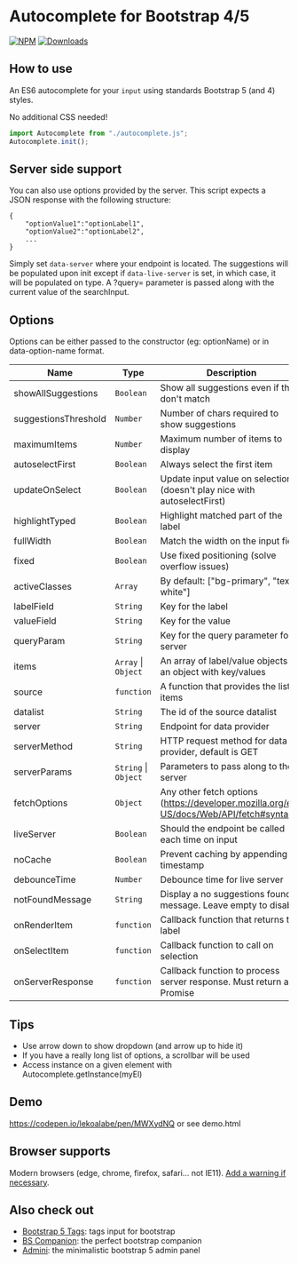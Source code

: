 # Autocomplete for Bootstrap 4/5

[![NPM](https://nodei.co/npm/bootstrap5-autocomplete.png?mini=true)](https://nodei.co/npm/bootstrap5-autocomplete/)
[![Downloads](https://img.shields.io/npm/dt/bootstrap5-autocomplete.svg)](https://www.npmjs.com/package/bootstrap5-autocomplete)

## How to use

An ES6 autocomplete for your `input` using standards Bootstrap 5 (and 4) styles.

No additional CSS needed!

```js
import Autocomplete from "./autocomplete.js";
Autocomplete.init();
```

## Server side support

You can also use options provided by the server. This script expects a JSON response with the following structure:

```
{
    "optionValue1":"optionLabel1",
    "optionValue2":"optionLabel2",
    ...
}
```

Simply set `data-server` where your endpoint is located. The suggestions will be populated upon init except if `data-live-server` is set, in which case, it will be populated on type. A ?query= parameter is passed along with the current value of the searchInput.

## Options

Options can be either passed to the constructor (eg: optionName) or in data-option-name format.

| Name                 | Type                                       | Description                                                                             |
| -------------------- | ------------------------------------------ | --------------------------------------------------------------------------------------- |
| showAllSuggestions   | <code>Boolean</code>                       | Show all suggestions even if they don't match                                           |
| suggestionsThreshold | <code>Number</code>                        | Number of chars required to show suggestions                                            |
| maximumItems         | <code>Number</code>                        | Maximum number of items to display                                                      |
| autoselectFirst      | <code>Boolean</code>                       | Always select the first item                                                            |
| updateOnSelect       | <code>Boolean</code>                       | Update input value on selection (doesn't play nice with autoselectFirst)                |
| highlightTyped       | <code>Boolean</code>                       | Highlight matched part of the label                                                     |
| fullWidth            | <code>Boolean</code>                       | Match the width on the input field                                                      |
| fixed                | <code>Boolean</code>                       | Use fixed positioning (solve overflow issues)                                           |
| activeClasses        | <code>Array</code>                         | By default: ["bg-primary", "text-white"]                                                |
| labelField           | <code>String</code>                        | Key for the label                                                                       |
| valueField           | <code>String</code>                        | Key for the value                                                                       |
| queryParam           | <code>String</code>                        | Key for the query parameter for server                                                  |
| items                | <code>Array</code> \| <code>Object</code>  | An array of label/value objects or an object with key/values                            |
| source               | <code>function</code>                      | A function that provides the list of items                                              |
| datalist             | <code>String</code>                        | The id of the source datalist                                                           |
| server               | <code>String</code>                        | Endpoint for data provider                                                              |
| serverMethod         | <code>String</code>                        | HTTP request method for data provider, default is GET                                   |
| serverParams         | <code>String</code> \| <code>Object</code> | Parameters to pass along to the server                                                  |
| fetchOptions         | <code>Object</code>                        | Any other fetch options (https://developer.mozilla.org/en-US/docs/Web/API/fetch#syntax) |
| liveServer           | <code>Boolean</code>                       | Should the endpoint be called each time on input                                        |
| noCache              | <code>Boolean</code>                       | Prevent caching by appending a timestamp                                                |
| debounceTime         | <code>Number</code>                        | Debounce time for live server                                                           |
| notFoundMessage      | <code>String</code>                        | Display a no suggestions found message. Leave empty to disable                          |
| onRenderItem         | <code>function</code>                      | Callback function that returns the label                                                |
| onSelectItem         | <code>function</code>                      | Callback function to call on selection                                                  |
| onServerResponse     | <code>function</code>                      | Callback function to process server response. Must return a Promise                     |

## Tips

- Use arrow down to show dropdown (and arrow up to hide it)
- If you have a really long list of options, a scrollbar will be used
- Access instance on a given element with Autocomplete.getInstance(myEl)

## Demo

https://codepen.io/lekoalabe/pen/MWXydNQ or see demo.html

## Browser supports

Modern browsers (edge, chrome, firefox, safari... not IE11). [Add a warning if necessary](https://github.com/lekoala/nomodule-browser-warning.js/).

## Also check out

- [Bootstrap 5 Tags](https://github.com/lekoala/bootstrap5-tags): tags input for bootstrap
- [BS Companion](https://github.com/lekoala/bs-companion): the perfect bootstrap companion
- [Admini](https://github.com/lekoala/admini): the minimalistic bootstrap 5 admin panel
